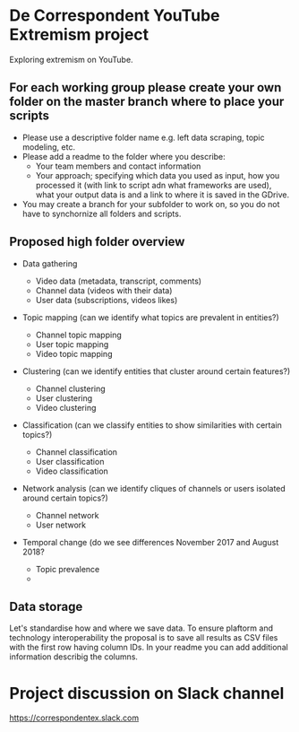 # De Correspondent YouTube Extremism project
Exploring extremism on YouTube.

## For each working group please create your own folder on the master branch where to place your scripts
- Please use a descriptive folder name e.g. left data scraping, topic modeling, etc.
- Please add a readme to the folder where you describe:
  - Your team members and contact information
  - Your approach; specifying which data you used as input, how you processed it (with link to script adn what frameworks are used), what your output data is and a link to where it is saved in the GDrive.
- You may create a branch for your subfolder to work on, so you do not have to synchornize all folders and scripts.

## Proposed high folder overview

- Data gathering
  - Video data (metadata, transcript, comments)
  - Channel data (videos with their data)
  - User data (subscriptions, videos likes)
  
- Topic mapping (can we identify what topics are prevalent in entities?)
  - Channel topic mapping
  - User topic mapping
  - Video topic mapping
  
- Clustering (can we identify entities that cluster around certain features?)
  - Channel clustering
  - User clustering
  - Video clustering
  
- Classification (can we classify entities to show similarities with certain topics?)
  - Channel classification
  - User classification
  - Video classification
  
- Network analysis (can we identify cliques of channels or users isolated around certain topics?)
  - Channel network
  - User network

- Temporal change (do we see differences November 2017 and August 2018?
  - Topic prevalence
  - 
  
## Data storage
Let's standardise how and where we save data. To ensure plaftorm and technology interoperability the proposal is to save all results as CSV files with the first row having column IDs. In your readme you can add additional information describig the columns.

# Project discussion on Slack channel
https://correspondentex.slack.com
